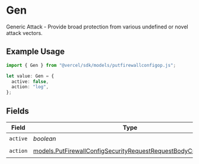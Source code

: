 # Gen

Generic Attack - Provide broad protection from various undefined or novel attack vectors.

## Example Usage

```typescript
import { Gen } from "@vercel/sdk/models/putfirewallconfigop.js";

let value: Gen = {
  active: false,
  action: "log",
};
```

## Fields

| Field                                                                                                                                  | Type                                                                                                                                   | Required                                                                                                                               | Description                                                                                                                            |
| -------------------------------------------------------------------------------------------------------------------------------------- | -------------------------------------------------------------------------------------------------------------------------------------- | -------------------------------------------------------------------------------------------------------------------------------------- | -------------------------------------------------------------------------------------------------------------------------------------- |
| `active`                                                                                                                               | *boolean*                                                                                                                              | :heavy_check_mark:                                                                                                                     | N/A                                                                                                                                    |
| `action`                                                                                                                               | [models.PutFirewallConfigSecurityRequestRequestBodyCrsGenAction](../models/putfirewallconfigsecurityrequestrequestbodycrsgenaction.md) | :heavy_check_mark:                                                                                                                     | N/A                                                                                                                                    |